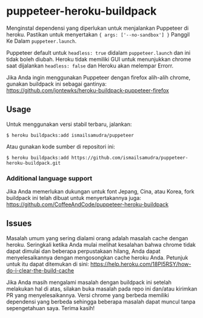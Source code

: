 # puppeteer-heroku-buildpack

Menginstal dependensi yang diperlukan untuk menjalankan Puppeteer di heroku. Pastikan untuk menyertakan `{ args: ['--no-sandbox'] }` Panggil Ke Dalam `puppeteer.launch`. 

Puppeteer default untuk `headless: true` didalam `puppeteer.launch` dan ini tidak boleh diubah. Heroku tidak memiliki GUI untuk menunjukkan chrome saat dijalankan `headless: false` dan Heroku akan melempar Errorr.

Jika Anda ingin menggunakan Puppeteer dengan firefox alih-alih chrome, gunakan buildpack ini sebagai gantinya:
https://github.com/jontewks/heroku-buildpack-puppeteer-firefox

## Usage

Untuk menggunakan versi stabil terbaru, jalankan:

```sh-session
$ heroku buildpacks:add ismailsamudra/puppeteer
```

Atau gunakan kode sumber di repositori ini:

```sh-session
$ heroku buildpacks:add https://github.com/ismailsamudra/puppeteer-heroku-buildpack.git
```

### Additional language support
Jika Anda memerlukan dukungan untuk font Jepang, Cina, atau Korea, fork buildpack ini telah dibuat untuk menyertakannya juga:
https://github.com/CoffeeAndCode/puppeteer-heroku-buildpack

## Issues

Masalah umum yang sering dialami orang adalah masalah cache dengan heroku. Seringkali ketika Anda mulai melihat kesalahan bahwa chrome tidak dapat dimulai dan beberapa perpustakaan hilang, Anda dapat menyelesaikannya dengan mengosongkan cache heroku Anda. Petunjuk untuk itu dapat ditemukan di sini:
https://help.heroku.com/18PI5RSY/how-do-i-clear-the-build-cache

Jika Anda masih mengalami masalah dengan buildpack ini setelah melakukan hal di atas, silakan buka masalah pada repo ini dan/atau kirimkan PR yang menyelesaikannya. Versi chrome yang berbeda memiliki dependensi yang berbeda sehingga beberapa masalah dapat muncul tanpa sepengetahuan saya. Terima kasih!
